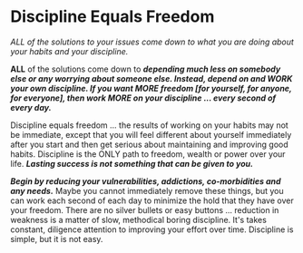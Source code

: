 # Discipline Equals Freedom

*ALL of the solutions to your issues come down to what you are doing about your habits and your discipline.*

**ALL** of the solutions come down to ***depending much less on somebody else or any worrying about someone else. Instead, depend on and WORK your own discipline. If you want MORE freedom [for yourself, for anyone, for everyone], then work MORE on your discipline ... every second of every day.***

Discipline equals freedom ... the results of working on your habits may not be immediate, except that you will feel different about yourself immediately after you start and then get serious about maintaining and improving good habits. Discipline is the ONLY path to freedom, wealth or power over your life. ***Lasting success is not something that can be given to you.***

***Begin by reducing your vulnerabilities, addictions, co-morbidities and any needs.*** Maybe you cannot immediately remove these things, but you can work each second of each day to minimize the hold that they have over your freedom. There are no silver bullets or easy buttons ... reduction in weakness is a matter of slow, methodical boring discipline. It's takes constant, diligence attention to improving your effort over time. Discipline is simple, but it is not easy. 

